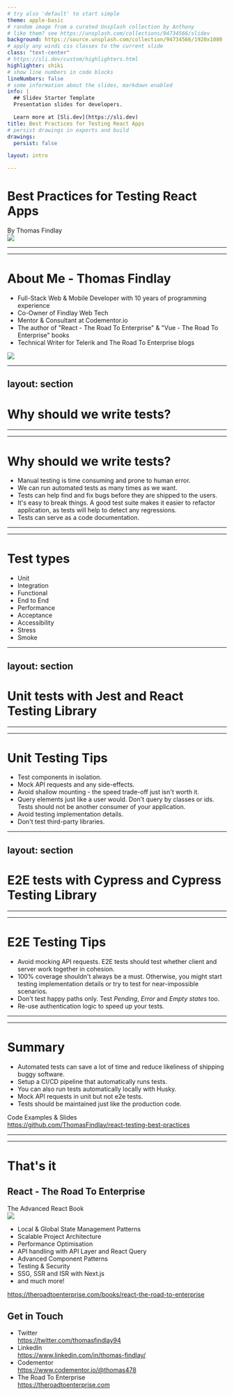 ```yaml
---
# try also 'default' to start simple
theme: apple-basic
# random image from a curated Unsplash collection by Anthony
# like them? see https://unsplash.com/collections/94734566/slidev
background: https://source.unsplash.com/collection/94734566/1920x1080
# apply any windi css classes to the current slide
class: "text-center"
# https://sli.dev/custom/highlighters.html
highlighter: shiki
# show line numbers in code blocks
lineNumbers: false
# some information about the slides, markdown enabled
info: |
  ## Slidev Starter Template
  Presentation slides for developers.

  Learn more at [Sli.dev](https://sli.dev)
title: Best Practices for Testing React Apps 
# persist drawings in exports and build
drawings:
  persist: false

layout: intro

---
```

# Best Practices for Testing React Apps 

<span class="font-700 text-2xl">
  By Thomas Findlay
</span>
<!-- <div class="absolute bottom-10">
  <span class="font-700 text-indigo-700">
    By Thomas Findlay
  </span>
</div> -->

<div class="absolute bottom-10 right-10">
  <img class="w-32" src="/logo.png">
</div>

<style>
h1 {
  @apply text-indigo-700;
}
</style>


---
---
# About Me - Thomas Findlay

<div class="grid grid-cols-[2fr,1fr]">
  <ul>
    <li>Full-Stack Web & Mobile Developer with 10 years of programming experience</li>
    <li>Co-Owner of Findlay Web Tech</li>
    <li>Mentor & Consultant at Codementor.io</li>
    <li>The author of "React - The Road To Enterprise" & "Vue - The Road To Enterprise" books</li>
    <li>Technical Writer for Telerik and The Road To Enterprise blogs</li>
  </ul>
  <div>
    <img className="w-64" src="/about.jpg">
  </div>
</div>


---
layout: section
---

# Why should we write tests?

---
---
# Why should we write tests?

- Manual testing is time consuming and prone to human error.
- We can run automated tests as many times as we want.
- Tests can help find and fix bugs before they are shipped to the users.
- It's easy to break things. A good test suite makes it easier to refactor application, as tests will help to detect any regressions.
- Tests can serve as a code documentation.

---
---

# Test types

- Unit
- Integration
- Functional
- End to End
- Performance
- Acceptance
- Accessibility
- Stress
- Smoke

---
layout: section
---
# Unit tests with Jest and React Testing Library

---
---

# Unit Testing Tips

- Test components in isolation.
- Mock API requests and any side-effects.
- Avoid shallow mounting - the speed trade-off just isn't worth it.
- Query elements just like a user would. Don't query by classes or ids. Tests should not be another consumer of your application.
- Avoid testing implementation details.
- Don't test third-party libraries.

---
layout: section
---
# E2E tests with Cypress and Cypress Testing Library

---
---

# E2E Testing Tips

- Avoid mocking API requests. E2E tests should test whether client and server work together in cohesion.
- 100% coverage shouldn't always be a must. Otherwise, you might start testing implementation details or try to test for near-impossible scenarios.
- Don't test happy paths only. Test *Pending*, *Error* and *Empty states* too.
- Re-use authentication logic to speed up your tests.

---
---
# Summary

- Automated tests can save a lot of time and reduce likeliness of shipping buggy software.
- Setup a CI/CD pipeline that automatically runs tests.
- You can also run tests automatically locally with Husky.
- Mock API requests in unit but not e2e tests.
- Tests should be maintained just like the production code.

<div class="fixed bottom-16">
  Code Examples & Slides
 <div class="bg-purple-100 mt-4 p-4 rounded-lg">
  <a class="text-sm inline-block no-underline !border-none text-purple-700" href="https://theroadtoenterprise.com/books/react-the-road-to-enterprise" target="_blank">
    https://github.com/ThomasFindlay/react-testing-best-practices
  </a>
</div>
</div>


---
---

# That's it

<div class="flex justify-between">
  <div>
    <h2 class="font-bold block mb-4">React - The Road To Enterprise</h2>
    <span class="mt-4 mb-4 text-purple-800 block">The Advanced React Book</span>
    <div class="flex items-start gap-4">
      <img class="w-42" src="/react-book-cover.png" />
      <div>
        <ul class="!mt-0 text-sm">
          <li class="">Local & Global State Management Patterns</li>
          <li class="">Scalable Project Architecture</li>
          <li class="">Performance Optimisation</li>
          <li class="">API handling with API Layer and React Query</li>
          <li class="">Advanced Component Patterns</li>
          <li class="">Testing & Security</li>
          <li class="">SSG, SSR and ISR with Next.js</li>
          <li class="">and much more!</li>
        </ul>
      </div>
    </div>
    <div class="bg-purple-100 mt-4 p-4 rounded-lg">
      <a class="text-sm inline-block no-underline !border-none text-purple-700" href="https://theroadtoenterprise.com/books/react-the-road-to-enterprise" target="_blank">
        https://theroadtoenterprise.com/books/react-the-road-to-enterprise
      </a>
    </div>
  </div>
  <div>
    <div>
      <h2 class="font-bold block">Get in Touch</h2>
      <ul class="p-4 rounded-2xl text-sm space-y-3 pl-0">  
            <li class="list-none !ml-0"> 
        <span class="text-purple-700">Twitter</span> <br />
          <a class="!border-none" href="https://twitter.com/thomasfindlay94" target="_blank">https://twitter.com/thomasfindlay94</a></li>
        <li class="list-none !ml-0">
          <span class="text-purple-700">LinkedIn</span> <br />
          <a class="!border-none" href="https://www.linkedin.com/in/thomas-findlay/" target="_blank">https://www.linkedin.com/in/thomas-findlay/</a></li>
        <li class="list-none !ml-0"><span class="text-purple-700">Codementor</span> <br />
          <a class="!border-none" href="https://www.codementor.io/@thomas478" target="_blank">https://www.codementor.io/@thomas478</a></li>
           <li class="list-none !ml-0"><span class="text-purple-700">The Road To Enterprise</span> <br />
          <a class="!border-none" href="https://theroadtoenterprise.com" target="_blank">https://theroadtoenterprise.com</a></li>   
      </ul>
    </div>
  </div>
</div>
